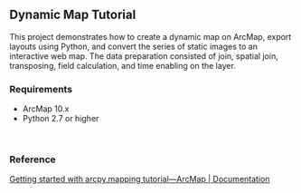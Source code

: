 ## Dynamic Map Tutorial
This project demonstrates how to create a dynamic map on ArcMap, export layouts using Python, and convert the series of static images to an interactive web map. The data preparation consisted of join, spatial join, transposing, field calculation, and time enabling on the layer.

### Requirements
- ArcMap 10.x
- Python 2.7 or higher
<br>

### Reference

[Getting started with arcpy.mapping tutorial—ArcMap | Documentation](https://desktop.arcgis.com/en/arcmap/latest/analyze/arcpy-mapping/getting-started-with-arcpy-mapping-tutorial.htm)
